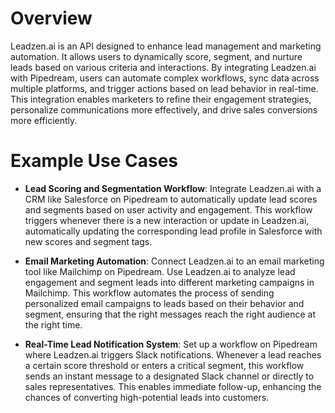 # Overview

Leadzen.ai is an API designed to enhance lead management and marketing automation. It allows users to dynamically score, segment, and nurture leads based on various criteria and interactions. By integrating Leadzen.ai with Pipedream, users can automate complex workflows, sync data across multiple platforms, and trigger actions based on lead behavior in real-time. This integration enables marketers to refine their engagement strategies, personalize communications more effectively, and drive sales conversions more efficiently.

# Example Use Cases

- **Lead Scoring and Segmentation Workflow**: Integrate Leadzen.ai with a CRM like Salesforce on Pipedream to automatically update lead scores and segments based on user activity and engagement. This workflow triggers whenever there is a new interaction or update in Leadzen.ai, automatically updating the corresponding lead profile in Salesforce with new scores and segment tags.

- **Email Marketing Automation**: Connect Leadzen.ai to an email marketing tool like Mailchimp on Pipedream. Use Leadzen.ai to analyze lead engagement and segment leads into different marketing campaigns in Mailchimp. This workflow automates the process of sending personalized email campaigns to leads based on their behavior and segment, ensuring that the right messages reach the right audience at the right time.

- **Real-Time Lead Notification System**: Set up a workflow on Pipedream where Leadzen.ai triggers Slack notifications. Whenever a lead reaches a certain score threshold or enters a critical segment, this workflow sends an instant message to a designated Slack channel or directly to sales representatives. This enables immediate follow-up, enhancing the chances of converting high-potential leads into customers.

